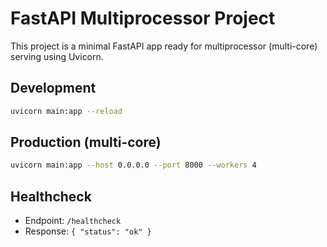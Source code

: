 # FastAPI Multiprocessor Project

This project is a minimal FastAPI app ready for multiprocessor (multi-core) serving using Uvicorn.

## Development

```sh
uvicorn main:app --reload
```

## Production (multi-core)

```sh
uvicorn main:app --host 0.0.0.0 --port 8000 --workers 4
```

## Healthcheck

- Endpoint: `/healthcheck`
- Response: `{ "status": "ok" }`
